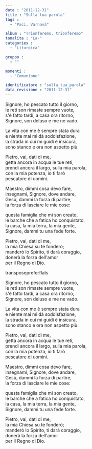 ```yaml
---
date : "2011-12-31"
title : "Sulla tua parola"
tags : 
  - "Paci, Varnavà"

album : "Trionferemo, trionferemo"
tonalita : "La-"
categories : 
  - "Liturgica"

gruppo : 
  - ""

momenti : 
  - "Comunione"

identificatore : "sulla_tua_parola"
data_revisione : "2011-12-31"
---
```

  
  
Signore, ho pescato tutto il giorno,  
le reti son rimaste sempre vuote,   
s'è fatto tardi, a casa ora ritorno,  
Signore, son deluso e me ne vado.  
  
  
La vita con me è sempre stata dura  
e niente mai mi dà soddisfazione,   
la strada in cui mi guidi è insicura,  
sono stanco e ora non aspetto più.  
  
  
Pietro, vai, dati di me,  
getta ancora in acqua le tue reti,  
prendi ancora il largo, sulla mia parola,  
con la mia potenza, io ti farò   
pescatore di uomini.  
  
  
Maestro, dimmi cosa devo fare,  
insegnami, Signore, dove andare,   
Gesù, dammi la forza di partire,  
la forza di lasciare le mie cose:  
  
  
questa famiglia che mi son creato,  
le barche che a fatica ho conquistato,   
la casa, la mia terra, la mia gente,  
Signore, dammi tu una fede forte.  
  
  
Pietro, vai, dati di me,  
la mia Chiesa su te fonderò;  
manderò lo Spirito, ti darà coraggio,  
donerà la forza dell'amor   
per il Regno di Dio.  
  
  
  
  
transposepreferflats  
  
Signore, ho pescato tutto il giorno,  
le reti son rimaste sempre vuote,   
s'è fatto tardi, a casa ora ritorno,  
Signore, son deluso e me ne vado.  
  
  
La vita con me è sempre stata dura  
e niente mai mi dà soddisfazione,   
la strada in cui mi guidi è insicura,  
sono stanco e ora non aspetto più.  
  
  
Pietro, vai, dati di me,  
getta ancora in acqua le tue reti,  
prendi ancora il largo, sulla mia parola,  
con la mia potenza, io ti farò   
pescatore di uomini.  
  
  
Maestro, dimmi cosa devo fare,  
insegnami, Signore, dove andare,   
Gesù, dammi la forza di partire,  
la forza di lasciare le mie cose:  
  
  
questa famiglia che mi son creato,  
le barche che a fatica ho conquistato,   
la casa, la mia terra, la mia gente,  
Signore, dammi tu una fede forte.  
  
  
Pietro, vai, dati di me,  
la mia Chiesa su te fonderò;  
manderò lo Spirito, ti darà coraggio,  
donerà la forza dell'amor   
per il Regno di Dio.  
  
